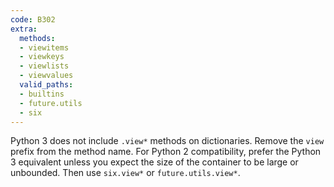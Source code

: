 ```yaml
---
code: B302
extra:
  methods:
  - viewitems
  - viewkeys
  - viewlists
  - viewvalues
  valid_paths:
  - builtins
  - future.utils
  - six
---
```


Python 3 does not include `.view*` methods on dictionaries. Remove the `view` prefix from the method name. For Python 2 compatibility, prefer the Python 3 equivalent unless you expect the size of the container to be large or unbounded. Then use `six.view*` or `future.utils.view*`.